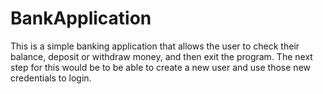 # BankApplication
This is a simple banking application that allows the user to check their balance, deposit or withdraw money, and then exit the program.
The next step for this would be to be able to create a new user and use those new credentials to login.
